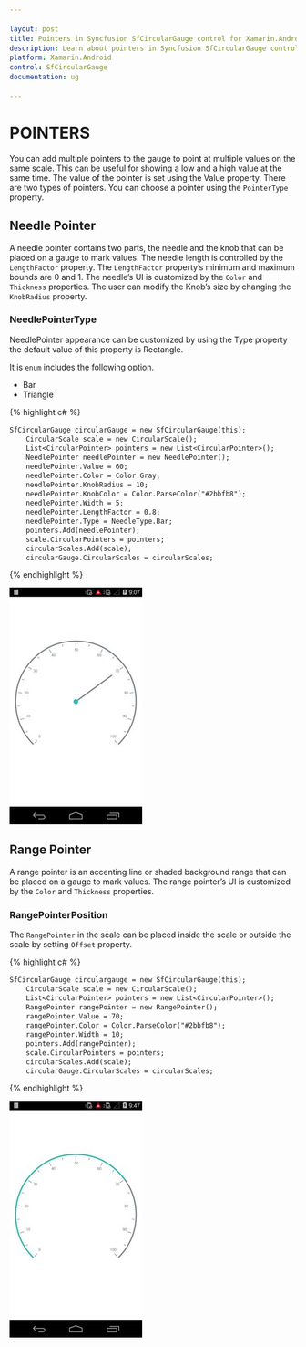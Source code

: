 ```yaml
---

layout: post
title: Pointers in Syncfusion SfCircularGauge control for Xamarin.Android 
description: Learn about pointers in Syncfusion SfCircularGauge control
platform: Xamarin.Android
control: SfCircularGauge
documentation: ug

---
```


# POINTERS

You can add multiple pointers to the gauge to point at multiple values on the same scale. This can be useful for showing a low and a high value at the same time. The value of the pointer is set using the Value property. There are two types of pointers. You can choose a pointer using the `PointerType` property.

## Needle Pointer

A needle pointer contains two parts, the needle and the knob that can be placed on a gauge to mark values. The needle length is controlled by the `LengthFactor` property. The `LengthFactor` property’s minimum and maximum bounds are 0 and 1. The needle’s UI is customized by the `Color` and `Thickness` properties. The user can modify the Knob’s size by changing the `KnobRadius` property.

### NeedlePointerType

NeedlePointer appearance can be customized by using the Type property the default value of this property is Rectangle.

It is `enum` includes the following option.

* Bar
* Triangle

{% highlight c# %}

    SfCircularGauge circularGauge = new SfCircularGauge(this);
        CircularScale scale = new CircularScale();
        List<CircularPointer> pointers = new List<CircularPointer>();
        NeedlePointer needlePointer = new NeedlePointer();
        needlePointer.Value = 60;
        needlePointer.Color = Color.Gray;
        needlePointer.KnobRadius = 10;
        needlePointer.KnobColor = Color.ParseColor("#2bbfb8");
        needlePointer.Width = 5;
        needlePointer.LengthFactor = 0.8;
        needlePointer.Type = NeedleType.Bar;
        pointers.Add(needlePointer);
        scale.CircularPointers = pointers;
        circularScales.Add(scale);
        circularGauge.CircularScales = circularScales;

{% endhighlight %}

![](pointers_images/pointers_img1.png)

## Range Pointer

A range pointer is an accenting line or shaded background range that can be placed on a gauge to mark values. The range pointer’s UI is customized by the `Color` and `Thickness` properties.

### RangePointerPosition

The `RangePointer` in the scale can be placed inside the scale or outside the scale by setting `Offset` property.

{% highlight c# %}

    SfCircularGauge circulargauge = new SfCircularGauge(this);
        CircularScale scale = new CircularScale();
        List<CircularPointer> pointers = new List<CircularPointer>();
        RangePointer rangePointer = new RangePointer();
        rangePointer.Value = 70;
        rangePointer.Color = Color.ParseColor("#2bbfb8");
        rangePointer.Width = 10;
        pointers.Add(rangePointer);
        scale.CircularPointers = pointers;
        circularScales.Add(scale);
        circularGauge.CircularScales = circularScales;

{% endhighlight %}

![](pointers_images/pointers_img2.png)
